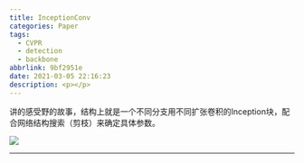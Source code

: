 ```yaml
---
title: InceptionConv
categories: Paper
tags:
  - CVPR
  - detection
  - backbone
abbrlink: 9bf2951e
date: 2021-03-05 22:16:23
description: <p></p>
---
```


讲的感受野的故事，结构上就是一个不同分支用不同扩张卷积的Inception块，配合网络结构搜索（剪枝）来确定具体参数。

![](IC-Conv.png)

>

---
